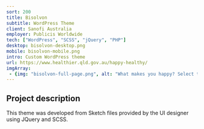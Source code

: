```yaml
---
sort: 200
title: Bisolvon
subtitle: WordPress Theme
client: Sanofi Australia
employer: Publicis Worldwide
tech: ["WordPress", "SCSS", "jQuery", "PHP"]
desktop: bisolvon-desktop.png
mobile: bisolvon-mobile.png
intro: Custom WordPress theme
url: https://www.healthier.qld.gov.au/happy-healthy/
imgArray:
 - {img: "bisolvon-full-page.png", alt: "What makes you happy? Select three #happyHealthyHabits you like doing."}
---
```


## Project description

This theme was developed from Sketch files provided by the UI designer using JQuery and SCSS.
